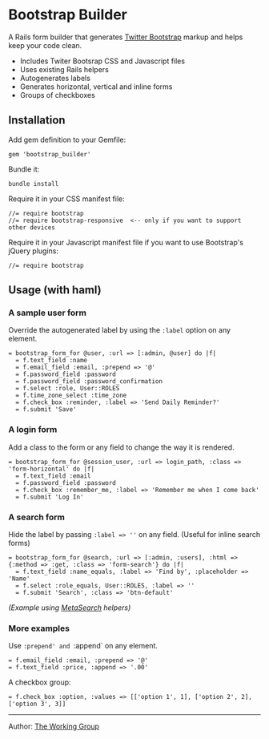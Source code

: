 # Bootstrap Builder

A Rails form builder that generates [Twitter Bootstrap](http://twitter.github.com/bootstrap) markup and helps keep your code clean.

* Includes Twiter Bootsrap CSS and Javascript files
* Uses existing Rails helpers
* Autogenerates labels
* Generates horizontal, vertical and inline forms
* Groups of checkboxes

## Installation

Add gem definition to your Gemfile:
    
    gem 'bootstrap_builder'
    
Bundle it:
    
    bundle install

Require it in your CSS manifest file:

    //= require bootstrap
    //= require bootstrap-responsive  <-- only if you want to support other devices
    
Require it in your Javascript manifest file if you want to use Bootstrap's jQuery plugins:

    //= require bootstrap


## Usage (with haml)

### A sample user form

Override the autogenerated label by using the `:label` option on any element.

    = bootstrap_form_for @user, :url => [:admin, @user] do |f|
      = f.text_field :name
      = f.email_field :email, :prepend => '@'
      = f.password_field :password
      = f.password_field :password_confirmation
      = f.select :role, User::ROLES
      = f.time_zone_select :time_zone
      = f.check_box :reminder, :label => 'Send Daily Reminder?'
      = f.submit 'Save'

### A login form

Add a class to the form or any field to change the way it is rendered.

    = bootstrap_form_for @session_user, :url => login_path, :class => 'form-horizontal' do |f|
      = f.text_field :email
      = f.password_field :password
      = f.check_box :remember_me, :label => 'Remember me when I come back'
      = f.submit 'Log In'
  
### A search form

Hide the label by passing `:label => ''` on any field. (Useful for inline search forms)


    = bootstrap_form_for @search, :url => [:admin, :users], :html => {:method => :get, :class => 'form-search'} do |f|
      = f.text_field :name_equals, :label => 'Find by', :placeholder => 'Name'
      = f.select :role_equals, User::ROLES, :label => ''
      = f.submit 'Search', :class => 'btn-default'

*(Example using [MetaSearch](https://github.com/ernie/meta_search) helpers)*

### More examples

Use `:prepend' and `:append` on any element.

    = f.email_field :email, :prepend => '@'
    = f.text_field :price, :append => '.00'

A checkbox group:
  
    = f.check_box :option, :values => [['option 1', 1], ['option 2', 2], ['option 3', 3]]

---

Author: [The Working Group](http://www.theworkinggroup.ca)

